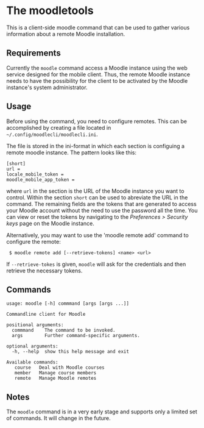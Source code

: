 The moodletools
===============

This is a client-side moodle command that can be used to gather various
information about a remote Moodle installation.

Requirements
------------

Currently the `moodle` command access a Moodle instance using the web service
designed for the mobile client. Thus, the remote Moodle instance needs to have
the possibility for the client to be activated by the Moodle instance's system
administrator.

Usage
-----

Before using the command, you need to configure remotes. This can be
accomplished by creating a file located in `~/.config/moodlecli/moodlecli.ini`.

The file is stored in the ini-format in which each section is configuing a
remote moodle instance. The pattern looks like this:
```
[short]
url =
locale_mobile_token =
moodle_mobile_app_token =
```

where `url` in the section is the URL of the Moodle instance you want to
control. Within the section `short` can be used to abreviate the URL in the
command. The remaining fields are the tokens that are generated to access your
Moodle account without the need to use the password all the time. You can view
or reset the tokens by navigating to the *Preferences > Security keys* page on
the Moodle instance.

Alternatively, you may want to use the 'moodle remote add' command to configure
the remote:

```
 $ moodle remote add [--retrieve-tokens] <name> <url>
```

If `--retrieve-tokes` is given, `moodle` will ask for the credentials and then
retrieve the necessary tokens.

Commands
--------

```
usage: moodle [-h] commmand [args [args ...]]

Commandline client for Moodle

positional arguments:
  commmand    The command to be invoked.
  args        Further command-specific arguments.

optional arguments:
  -h, --help  show this help message and exit

Available commands:
   course   Deal with Moodle courses
   member   Manage course members
   remote   Manage Moodle remotes

```

Notes
-----

The `moodle` command is in a very early stage and supports only a limited set of
commands. It will change in the future.
